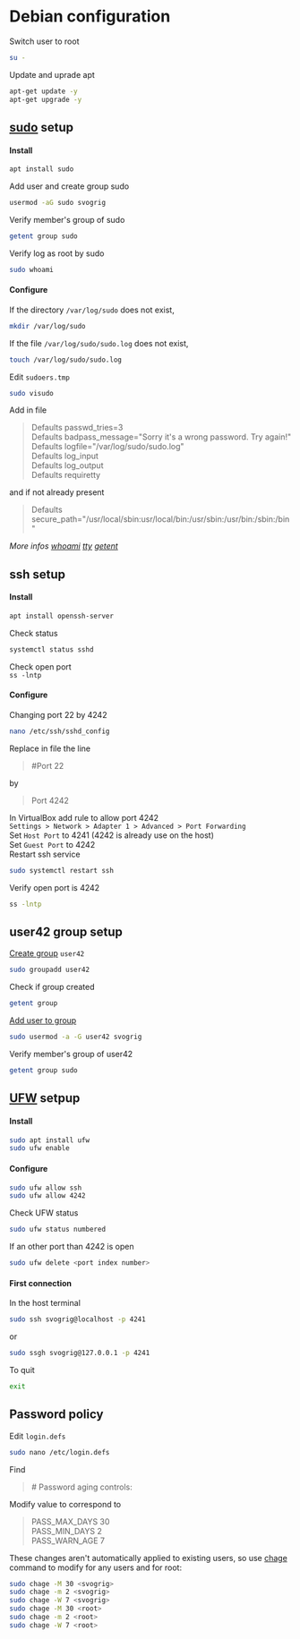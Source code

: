 # Debian configuration
Switch user to root  
```bash
su -
```
Update and uprade apt  
```bash
apt-get update -y
apt-get upgrade -y
```
## [sudo](https://www.sudo.ws/) setup
#### Install
```bash
apt install sudo
```
Add user and create group sudo  
```bash
usermod -aG sudo svogrig
```
Verify member's group of sudo
```bash
getent group sudo
```
Verify log as root by sudo
```bash
sudo whoami
```
#### Configure
If the directory `/var/log/sudo` does not exist,  
```bash
mkdir /var/log/sudo
```
If the file `/var/log/sudo/sudo.log` does not exist,  
```bash
touch /var/log/sudo/sudo.log
```
Edit `sudoers.tmp`
```bash
sudo visudo
```
Add in file  
>Defaults  passwd_tries=3  
>Defaults  badpass_message="Sorry it's a wrong password. Try again!"  
>Defaults  logfile="/var/log/sudo/sudo.log"  
>Defaults  log_input  
>Defaults  log_output  
>Defaults  requiretty

and if not already present  
>Defaults  secure_path="/usr/local/sbin:usr/local/bin:/usr/sbin:/usr/bin:/sbin:/bin"

_More infos [whoami](https://phoenixnap.com/kb/whoami-linux) [tty](https://www.malekal.com/quest-ce-que-tty-comment-utiliser-commande-tty-sur-linux/) [getent](https://manpages.ubuntu.com/manpages/mantic/en/man1/getent.1.html)_  
## ssh setup
#### Install
```bash
apt install openssh-server
```
Check status  
```bash
systemctl status sshd
```
Check open port  
`ss -lntp`
#### Configure
Changing port 22 by 4242  
```bash
nano /etc/ssh/sshd_config
```
Replace in file the line  
>#Port 22

by  
>Port 4242
 
In VirtualBox add rule to allow port 4242  
`Settings > Network > Adapter 1 > Advanced > Port Forwarding`  
Set `Host Port` to 4241 (4242 is already use on the host)  
Set `Guest Port` to 4242  
Restart ssh service  
```bash
sudo systemctl restart ssh
```
Verify open port is 4242  
```bash
ss -lntp
```
## user42 group setup
[Create group](https://linuxize.com/post/how-to-create-groups-in-linux/) `user42`
```bash
sudo groupadd user42
```
Check if group created
```bash
getent group
```
[Add user to group](https://linuxize.com/post/how-to-add-user-to-group-in-linux/)
```bash
sudo usermod -a -G user42 svogrig
```
Verify member's group of user42
```bash
getent group sudo
```
## [UFW](https://launchpad.net/ufw) setpup
#### Install
```bash
sudo apt install ufw
sudo ufw enable
```
#### Configure
```bash
sudo ufw allow ssh
sudo ufw allow 4242
```
Check UFW status  
```bash
sudo ufw status numbered
```
If an other port than 4242 is open  
```bash
sudo ufw delete <port index number>
```
#### First connection
In the host terminal
```bash
sudo ssh svogrig@localhost -p 4241
```
or
```bash
sudo ssgh svogrig@127.0.0.1 -p 4241
```
To quit
```bash 
exit
```  
## Password policy
Edit `login.defs`
```bash
sudo nano /etc/login.defs
```
Find
>\# Password aging controls:

Modify value to correspond to
>PASS_MAX_DAYS  30  
>PASS_MIN_DAYS  2  
>PASS_WARN_AGE  7  

These changes aren't automatically applied to existing users, so use [chage](https://fr.linux-console.net/?p=19667) command to modify for any users and for root:
```bash
sudo chage -M 30 <svogrig>
sudo chage -m 2 <svogrig>
sudo chage -W 7 <svogrig>
sudo chage -M 30 <root>
sudo chage -m 2 <root>
sudo chage -W 7 <root>
```  



